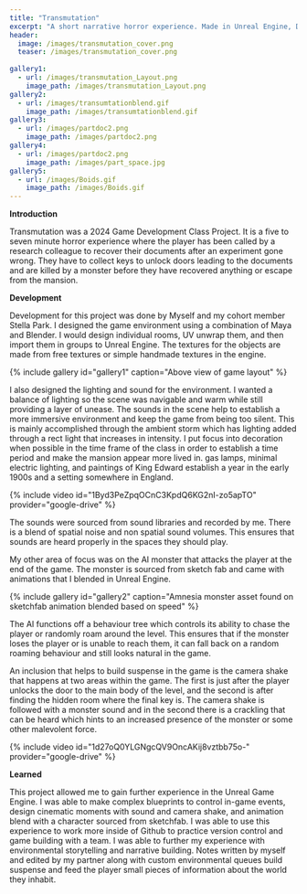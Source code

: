 ```yaml
---
title: "Transmutation"
excerpt: "A short narrative horror experience. Made in Unreal Engine, December, 2024"
header:
  image: /images/transmutation_cover.png
  teaser: /images/transmutation_cover.png
  
gallery1:
  - url: /images/transmutation_Layout.png
    image_path: /images/transmutation_Layout.png
gallery2:
  - url: /images/transumtationblend.gif
    image_path: /images/transumtationblend.gif
gallery3:
  - url: /images/partdoc2.png
    image_path: /images/partdoc2.png
gallery4:
  - url: /images/partdoc2.png
    image_path: /images/part_space.jpg
gallery5:
  - url: /images/Boids.gif
    image_path: /images/Boids.gif
---
```


**Introduction**

Transmutation was a 2024 Game Development Class Project. It is a five to seven minute horror experience where the player has been called by a research colleague to recover their documents after an experiment gone wrong. They have to collect keys to unlock doors leading to the documents and are killed by a monster before they have recovered anything or escape from the mansion.

**Development**

Development for this project was done by Myself and my cohort member Stella Park. I designed the game environment using a combination of Maya and Blender. I would design individual rooms, UV unwrap them, and then import them in groups to Unreal Engine. The textures for the objects are made from free textures or simple handmade textures in the engine.

{% include gallery id="gallery1" caption="Above view of game layout" %}


I also designed the lighting and sound for the environment. I wanted a balance of lighting so the scene was navigable and warm while still providing a layer of unease. The sounds in the scene help to establish a more immersive environment and keep the game from being too silent. This is mainly accomplished through the ambient storm which has lighting added through a rect light that increases in intensity. I put focus into decoration when possible in the time frame of the class in order to establish a time period and make the mansion appear more lived in. gas lamps, minimal electric lighting, and paintings of King Edward establish a year in the early 1900s and a setting somewhere in England.

{% include video id="1Byd3PeZpqOCnC3KpdQ6KG2nI-zo5apTO" provider="google-drive" %}
  
The sounds were sourced from sound libraries and recorded by me. There is a blend of spatial noise and non spatial sound volumes. This ensures that sounds are heard properly in the spaces they should play.

My other area of focus was on the AI monster that attacks the player at the end of the game. The monster is sourced from sketch fab and came with animations that I blended in Unreal Engine.

{% include gallery id="gallery2" caption="Amnesia monster asset found on sketchfab animation blended based on speed" %}

The AI functions off a behaviour tree which controls its ability to chase the player or randomly roam around the level. This ensures that if the monster loses the player or is unable to reach them, it can fall back on a random roaming behaviour and still looks natural in the game.

An inclusion that helps to build suspense in the game is the camera shake that happens at two areas within the game. The first is just after the player unlocks the door to the main body of the level, and the second is after finding the hidden room where the final key is. The camera shake is followed with a monster sound and in the second there is a crackling that can be heard which hints to an increased presence of the monster or some other malevolent force.

{% include video id="1d27oQ0YLGNgcQV9OncAKij8vztbb75o-" provider="google-drive" %}

 **Learned**

This project allowed me to gain further experience in the Unreal Game Engine. I was able to make complex blueprints to control in-game events, design cinematic moments with sound and camera shake, and animation blend with a character sourced from sketchfab. I was able to use this experience to work more inside of Github to practice version control and game building with a team. I was able to further my experience with environmental storytelling and narrative building. Notes written by myself and edited by my partner along with custom environmental queues build suspense and feed the player small pieces of information about the world they inhabit.
